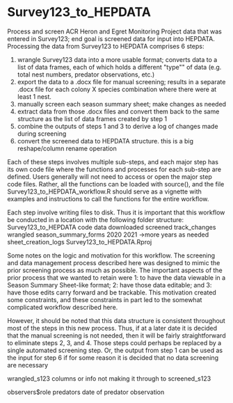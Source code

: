 # Survey123_to_HEPDATA
Process and screen ACR Heron and Egret Monitoring Project data that was entered in Survey123; end goal is screened data for input into HEPDATA. Processing the data from Survey123 to HEPDATA comprises 6 steps:
1. wrangle Survey123 data into a more usable format; converts data to a list of data frames, each of which holds a different "type"" of data (e.g. total nest numbers, predator observations, etc.) 
2. export the data to a .docx file for manual screening; results in a separate .docx file for each colony X species combination where there were at least 1 nest.
3. manually screen each season summary sheet; make changes as needed
4. extract data from those .docx files and convert them back to the same structure as the list of data frames created by step 1
5. combine the outputs of steps 1 and 3 to derive a log of changes made during screening
6. convert the screened data to HEPDATA structure. this is a big reshape/column rename operation

Each of these steps involves multiple sub-steps, and each major step has its own code file where the functions and processes for each sub-step are defined. Users generally will not need to access or open the major step code files. Rather, all the functions can be loaded with source(), and the file Survey123_to_HEPDATA_workflow.R should serve as a vignette with examples and instructions to call the functions for the entire workflow.

Each step involve writing files to disk. Thus it is important that this workflow be conducted in a location with the following folder structure:
Survey123_to_HEPDATA
  code
  data
    downloaded
    screened
    track_changes
    wrangled
  season_summary_forms
    2020
    2021
    ->more years as needed
    sheet_creation_logs
  Survey123_to_HEPDATA.Rproj




Some notes on the logic and motivation for this workflow.
The screening and data management process described here was designed to mimic the prior screening process as much as possible. The important aspects of the prior process that we wanted to retain  were 1: to have the data viewable in a Season Summary Sheet-like format; 2: have those data editable; and 3: have those edits carry forward and be trackable. This motivation created some constraints, and these constraints in part led to the somewhat complicated workflow described here.

However, it should be noted that this data structure is consistent throughout most of the steps in this new process. Thus, if at a later date it is decided that the manual screening is not needed, then it will be fairly straightforward to eliminate steps 2, 3, and 4. Those steps could perhaps be replaced by a single automated screening step. Or, the output from step 1 can be used as the input for step 6 if for some reason it is decided that no data screening are necessary

wrangled_s123 columns or info not making it through to screened_s123

observers$role
predators date of predator observation
